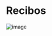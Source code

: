 # Recibos

![image](https://github.com/gHenriqueCarlos/Gerador-De-Recibos/assets/45677964/fedb7216-5809-4928-bed3-3c0cf03bb212)
